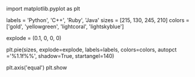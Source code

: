 import matplotlib.pyplot as plt

labels = 'Python', 'C++', 'Ruby', 'Java'
sizes = [215, 130, 245, 210]
colors = ['gold', 'yellowgreen', 'lightcoral', 'lightskyblue']

explode = (0.1, 0, 0, 0)

plt.pie(sizes, explode=explode, labels=labels, colors=colors,
        autopct ='%1.1f%%', shadow=True, startangel=140)

plt.axis('equal')
plt.show
